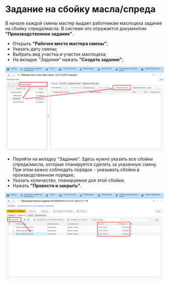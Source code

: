 # Задание на сбойку масла/спреда

В начале каждой смены мастер выдает работникам маслоцеха задание на
сбойку спреда/масла. В системе это отражается документом
**"Производственное задание"**.

-   Открыть **"Рабочее место мастера смены"**;
-   Указать дату смены;
-   Выбрать вид участка и участок маслоцеха;
-   На вкладке *"Задания"* нажать **"Создать задание"**;

![](OilSpreadBreakdownTask.assets/1.png)

-   Перейти на вкладку "Задание". Здесь нужно указать все сбойки
    спреда/масла, которые планируется сделать за указанную смену. При
    этом важно соблюдать порядок - указывать сбойки в производственном
    порядке;
-   Указать количество, планируемое для этой сбойки;
-   Нажать **"Провести и закрыть"**.

![](OilSpreadBreakdownTask.assets/2.png)